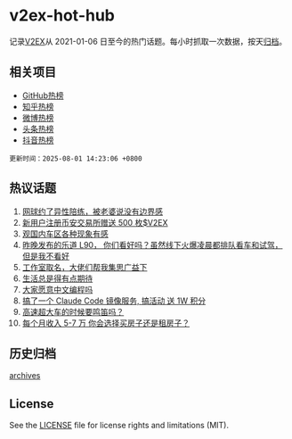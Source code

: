 # v2ex-hot-hub

 记录[V2EX](https://www.v2ex.com/)从 2021-01-06 日至今的热门话题。每小时抓取一次数据，按天[归档](archives)。
 
 ## 相关项目

- [GitHub热榜](https://github.com/lonnyzhang423/github-hot-hub)
- [知乎热榜](https://github.com/lonnyzhang423/zhihu-hot-hub)
- [微博热榜](https://github.com/lonnyzhang423/weibo-hot-hub)
- [头条热榜](https://github.com/lonnyzhang423/toutiao-hot-hub)
- [抖音热榜](https://github.com/lonnyzhang423/douyin-hot-hub)


 `更新时间：2025-08-01 14:23:06 +0800`

## 热议话题

1. [网球约了异性陪练，被老婆说没有边界感](https://www.v2ex.com/t/1149153)
1. [新用户注册币安交易所赠送 500 枚$V2EX](https://www.v2ex.com/t/1149178)
1. [观国内车区各种现象有感](https://www.v2ex.com/t/1149155)
1. [昨晚发布的乐道 L90， 你们看好吗？虽然线下火爆凌晨都排队看车和试驾，但是我不看好](https://www.v2ex.com/t/1149164)
1. [工作室取名，大佬们帮我集思广益下](https://www.v2ex.com/t/1149082)
1. [生活总是得有点期待](https://www.v2ex.com/t/1149209)
1. [大家愿意中文编程吗](https://www.v2ex.com/t/1149176)
1. [搞了一个 Claude Code 镜像服务, 搞活动 送 1W 积分](https://www.v2ex.com/t/1149223)
1. [高速超大车的时候要鸣笛吗？](https://www.v2ex.com/t/1149181)
1. [每个月收入 5-7 万 你会选择买房子还是租房子？](https://www.v2ex.com/t/1149124)

## 历史归档

[archives](archives)

## License

See the [LICENSE](LICENSE) file for license rights and limitations (MIT).
